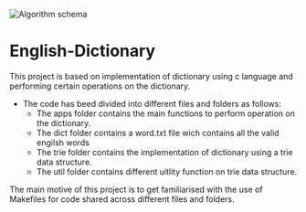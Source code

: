 ![Algorithm schema](./images/schema.jpg)
# English-Dictionary #

This project is based on implementation of dictionary using c language and performing certain operations on the dictionary.
* The code has beed divided into different files and folders as follows:
  * The apps folder contains the main functions to perform operation on the dictionary.
  * The dict folder contains a word.txt file wich contains all the valid engilsh words
  * The trie folder contains the implementation of dictionary using a trie data structure.
  * The util folder contains different uitlity function on trie data structure.
 
The main motive of this project is to get familiarised with the use of Makefiles for code shared across different files and folders.
